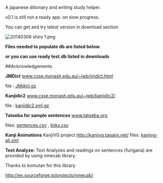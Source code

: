 A japanese ditionary and writing study helper.

v0.1 is still not a ready app.  on slow progress.

You can get and try latest version in download section

![20140306 shiro 1.png](https://bitbucket.org/repo/G8oaKG/images/2921343148-20140306%20shiro%201.png)


**Files needed to populate db are listed below.**

**or you can use ready test.db listed in downloads**

##Acknowledgements

**JMDict**
www.csse.monash.edu.au/~jwb/jmdict.html

file : [JMdict.gz](ftp://ftp.monash.edu.au/pub/nihongo/JMdict.gz)

**Kanjidic2**
www.csse.monash.edu.au/~jwb/kanjidic2/

file : [kanjidic2.xml.gz](www.csse.monash.edu.au/~jwb/kanjidic2/kanjidic2.xml.gz)

**Tatoeba for sample sentences**
www.tatoeba.org

files: 
[sentences.csv](tatoeba.org/files/downloads/sentences.csv) ,
[links.csv](tatoeba.org/files/downloads/links.csv)

**Kanji Animations**
KanjiVG project
http://kanjivg.tagaini.net/
files:
[kanjivg-all.xml](https://github.com/KanjiVG/kanjivg/releases/download/r20140727/kanjivg-20140727-all.zip)

**Text Analyze:**
Text Analyzes and readings on sentences (furigana) are provided by using nmecab library. 

Thanks to komutan for this library

http://en.sourceforge.jp/projects/nmecab/